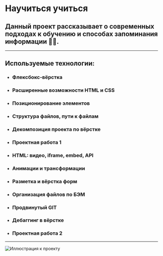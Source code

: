 # **Научиться учиться**
## Данный проект рассказывает о современных подходах к обучению и способах запоминания информации 👨‍🎓.
---
## Используемые технологии:
* ### Флексбокс-вёрстка
* ### Расширенные возможности HTML и CSS
* ### Позиционирование элементов
* ### Структура файлов, пути к файлам
* ### Декомпозиция проекта по вёрстке
* ### Проектная работа 1
* ### HTML: видео, iframe, embed, API
* ### Анимации и трансформации
* ### Разметка и вёрстка форм
* ### Организация файлов по БЭМ
* ### Продвинутый GIT
* ### Дебаггинг в вёрстке
* ### Проектная работа 2
---
![Иллюстрация к проекту](https://upload.wikimedia.org/wikipedia/ru/1/14/Opyat_dvoyka.jpg)
